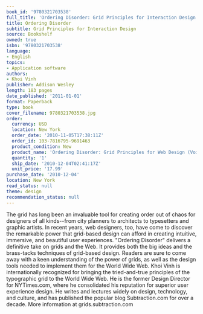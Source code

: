 ```yaml
---
book_id: '9780321703538'
full_title: 'Ordering Disorder: Grid Principles for Interaction Design'
title: Ordering Disorder
subtitle: Grid Principles for Interaction Design
source: Bookshelf
owned: true
isbn: '9780321703538'
language:
- English
topics:
- Application software
authors:
- Khoi Vinh
publisher: Addison Wesley
length: 183 pages
date_published: '2011-01-01'
format: Paperback
type: book
cover_filename: 9780321703538.jpg
order:
  currency: USD
  location: New York
  order_date: '2010-11-05T17:38:11Z'
  order_id: 103-7816795-9691463
  product_condition: New
  product_name: 'Ordering Disorder: Grid Principles for Web Design (Voices That Matter)'
  quantity: '1'
  ship_date: '2010-12-04T02:41:17Z'
  unit_price: '17.99'
purchase_date: '2010-12-04'
location: New York
read_status: null
theme: design
recommendation_status: null
---
```

The grid has long been an invaluable tool for creating order out of chaos for designers of all kinds--from city planners to architects to typesetters and graphic artists. In recent years, web designers, too, have come to discover the remarkable power that grid-based design can afford in creating intuitive, immersive, and beautiful user experiences.
"Ordering Disorder" delivers a definitive take on grids and the Web. It provides both the big ideas and the brass-tacks techniques of grid-based design. Readers are sure to come away with a keen understanding of the power of grids, as well as the design tools needed to implement them for the World Wide Web.
Khoi Vinh is internationally recognized for bringing the tried-and-true principles of the typographic grid to the World Wide Web. He is the former Design Director for NYTimes.com, where he consolidated his reputation for superior user experience design. He writes and lectures widely on design, technology, and culture, and has published the popular blog Subtraction.com for over a decade.
More information at grids.subtraction.com
